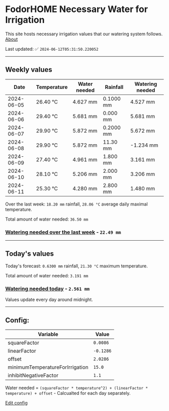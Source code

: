 # FodorHOME Necessary Water for Irrigation

This site hosts necessary irrigation values that our watering system follows. [About](https://github.com/redyau/irrigation)

Last updated: ✅ `2024-06-12T05:31:50.220052`

---

## Weekly values

| Date | Temperature | Water needed | Rainfall | Watering needed |
|-----|-----|-----|-----|-----|
| 2024-06-05 | 26.40 °C | 4.627 mm | 0.1000 mm | 4.527 mm |
| 2024-06-06 | 29.40 °C | 5.681 mm | 0.000 mm | 5.681 mm |
| 2024-06-07 | 29.90 °C | 5.872 mm | 0.2000 mm | 5.672 mm |
| 2024-06-08 | 29.90 °C | 5.872 mm | 11.30 mm | -1.234 mm |
| 2024-06-09 | 27.40 °C | 4.961 mm | 1.800 mm | 3.161 mm |
| 2024-06-10 | 28.10 °C | 5.206 mm | 2.000 mm | 3.206 mm |
| 2024-06-11 | 25.30 °C | 4.280 mm | 2.800 mm | 1.480 mm |


Over the last week: `18.20 mm` rainfall, `28.06 °C` average daily maximal temperature.

Total amount of water needed: `36.50 mm`

### [Watering needed over the last week](lastweek.txt) - `22.49 mm`

---

## Today's values

Today's forecast: `0.6300 mm` rainfall, `21.30 °C` maximum temperature.

Total amount of water needed: `3.191 mm`

### [Watering needed today](today.txt) - `2.561 mm`

Values update every day around midnight.

---

## Config:

| Variable | Value |
|-----|-----|
| squareFactor | `0.0086` |
| linearFactor | `-0.1286` |
| offset | `2.0286` |
| minimumTemperatureForIrrigation | `15.0` |
| inhibitNegativeFactor | `1.1` |

Water needed = `(squareFactor * temperature^2) + (linearFactor * temperature) + offset` - Calcualted for each day separately.

[Edit config](https://github.com/RedyAu/irrigation/edit/main/config.json)
